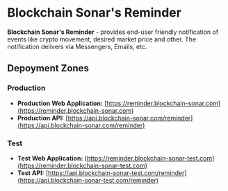 # Blockchain Sonar's Reminder

**Blockchain Sonar's Reminder** - provides end-user friendly notification of events like crypto movement, desired market price and other. The notification delivers via Messengers, Emails, etc.

## Depoyment Zones

### Production

* **Production Web Application:** [https://reminder.blockchain-sonar.com](https://reminder.blockchain-sonar.com)
* **Production API:** [https://api.blockchain-sonar.com/reminder](https://api.blockchain-sonar.com/reminder)

### Test

* **Test Web Application:** [https://reminder.blockchain-sonar-test.com](https://reminder.blockchain-sonar-test.com)
* **Test API:** [https://api.blockchain-sonar-test.com/reminder](https://api.blockchain-sonar-test.com/reminder)
